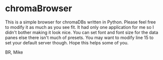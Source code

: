 # chromaBrowser
This is a simple browser for chromaDBs written in Python. Please feel free to modify it as much as you see fit. It had only one application for me so I didn't bother making it look nice. You can set font and font size for the data panes else there isn't much of presets. You may want to modify line 15 to set your default server though.
Hope this helps some of you.

BR, Mike
